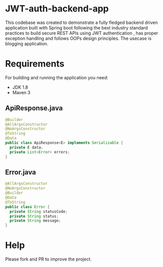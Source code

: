 # JWT-auth-backend-app
This codebase was created to demonstrate a fully fledged backend driven application built with Spring boot following the best industry standard practices
to build secure REST APIs using JWT authentication , has proper exception handling and follows OOPs design principles. The usecase is blogging application.


# Requirements
For building and running the application you need:
- JDK 1.8
- Maven 3

## ApiResponse.java

```java
@Builder
@AllArgsConstructor
@NoArgsConstructor
@ToString
@Data
public class ApiResponse<E> implements Serializable {
  private E data;
  private List<Error> errors;
}

```

## Error.java
```java
@AllArgsConstructor
@NoArgsConstructor
@Builder
@Data
@ToString
public class Error {
  private String statusCode;
  private String status;
  private String message;
}
```


# Help
Please fork and PR to improve the project.
